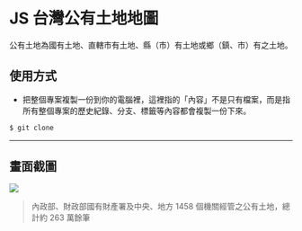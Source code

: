 # JS 台灣公有土地地圖

公有土地為國有土地、直轄市有土地、縣（市）有土地或鄉（鎮、市）有之土地。

## 使用方式
- 把整個專案複製一份到你的電腦裡，這裡指的「內容」不是只有檔案，而是指所有整個專案的歷史紀錄、分支、標籤等內容都會複製一份下來。
```sh
$ git clone
```

----

## 畫面截圖
![](https://i.imgur.com/zWIWVaW.gif)
> 內政部、財政部國有財產署及中央、地方 1458 個機關經管之公有土地，總計約 263 萬餘筆
